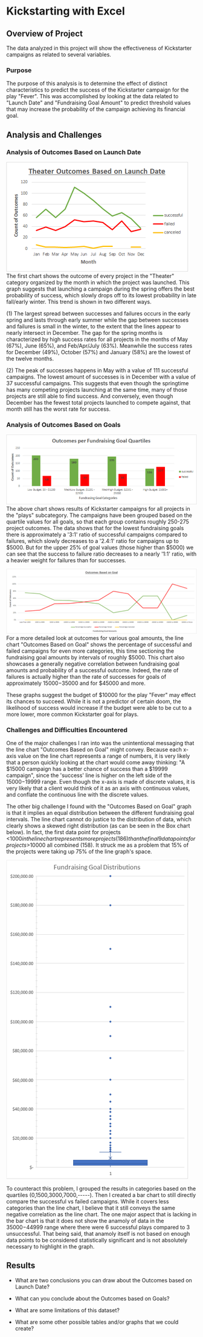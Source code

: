 # Kickstarting with Excel

## Overview of Project
The data analyzed in this project will show the effectiveness of Kickstarter campaigns as related to several variables.

### Purpose
The purpose of this analysis is to determine the effect of distinct characteristics to predict the success of the Kickstarter campaign for the play "Fever".
This was accomplished by looking at the data related to "Launch Date" and "Fundraising Goal Amount" to predict threshold values that may increase the probability of the campaign achieving its financial goal.


## Analysis and Challenges


### Analysis of Outcomes Based on Launch Date
![ian-zukowski](Theater_Outcomes_vs_Launch.png)
The first chart shows the outcome of every project in the "Theater" category organized by the month in which the project was launched. This graph suggests that launching a campaign during the spring offers the best probability of success, which slowly drops off to its lowest probability in late fall/early winter. This trend is shown in two different ways. 

(1) The largest spread between successes and failures occurs in the early spring and lasts through early summer while the gap between successes and failures is small in the winter, to the extent that the lines appear to nearly intersect in December. The gap for the spring months is characterized by high success rates for all projects in the months of May (67%), June (65%), and Feb/Apr/July (63%). Meanwhile the success rates for December (49%), October (57%) and January (58%) are the lowest of the twelve months.

(2) The peak of successes happens in May with a value of 111 successful campaigns. The lowest amount of successes is in December with a value of 37 successful campaigns. This suggests that even though the springtime has many competing projects launching at the same time, many of those projects are still able to find success. And conversely, even though December has the fewest total projects launched to compete against, that month still has the worst rate for success.

### Analysis of Outcomes Based on Goals
![ian-zukowski](Outcomes_vs_Goals_Quartiles.png)
The above chart shows results of Kickstarter campaigns for all projects in the "plays" subcategory. The campaigns have been grouped based on the quartile values for all goals, so that each group contains roughly 250-275 project outcomes. The data shows that for the lowest fundraising goals there is approximately a '3:1' ratio of successful campaigns compared to failures, which slowly decreases to a '2.4:1' ratio for campaigns up to $5000. But for the upper 25% of goal values (those higher than $5000) we can see that the success to failure ratio decreases to a nearly '1:1' ratio, with a heavier weight for failures than for successes.

![ian-zukowski](Outcomes_vs_Goals.png)
For a more detailed look at outcomes for various goal amounts, the line chart "Outcomes Based on Goal" shows the percentage of successful and failed campaigns for even more categories, this time sectioning the fundraising goal amounts by intervals of roughly $5000. This chart also showcases a generally negative correlation between fundraising goal amounts and probability of a successful outcome. Indeed, the rate of failures is actually higher than the rate of successes for goals of approximately $15000-$35000 and for $45000 and more.

These graphs suggest the budget of $10000 for the play "Fever" may effect its chances to succeed. While it is not a predictor of certain doom, the likelihood of success would increase if the budget were able to be cut to a more lower, more common Kickstarter goal for plays.


### Challenges and Difficulties Encountered
One of the major challenges I ran into was the unintentional messaging that the line chart "Outcomes Based on Goal" might convey. Because each x-axis value on the line chart represents a range of numbers, it is very likely that a person quickly looking at the chart would come away thinking: "A $15000 campaign has a better chance of success than a $19999 campaign", since the 'success' line is higher on the left side of the $15000-$19999 range. Even though the x-axis is made of discrete values, it is very likely that a client would think of it as an axis with continuous values, and conflate the continuous line with the discrete values.

The other big challenge I found with the "Outcomes Based on Goal" graph is that it implies an equal distribution between the different fundraising goal intervals. The line chart cannot do justice to the distribution of data, which clearly shows a skewed right distribution (as can be seen in the Box chart below). In fact, the first data point for projects <$1000 in the line chart represents more projects (186) than the final 9 data points for projects >$10000 all combined (158). It struck me as a problem that 15% of the projects were taking up 75% of the line graph's space.

![ian-zukowski](Goal_Distributions_BoxPlot.png)

To counteract this problem, I grouped the results in categories based on the quartiles (0,1500,3000,7000,-----). Then I created a bar chart to still directly compare the successful vs failed campaigns. While it covers less categories than the line chart, I believe that it still conveys the same negative correlation as the line chart. The one major aspect that is lacking in the bar chart is that it does not show the anamoly of data in the $35000-$44999 range where there were 6 successful plays compared to 3 unsuccessful. That being said, that anamoly itself is not based on enough data points to be considered statistically significant and is not absolutely necessary to highlight in the graph.

## Results

- What are two conclusions you can draw about the Outcomes based on Launch Date?

- What can you conclude about the Outcomes based on Goals?

- What are some limitations of this dataset?

- What are some other possible tables and/or graphs that we could create?
